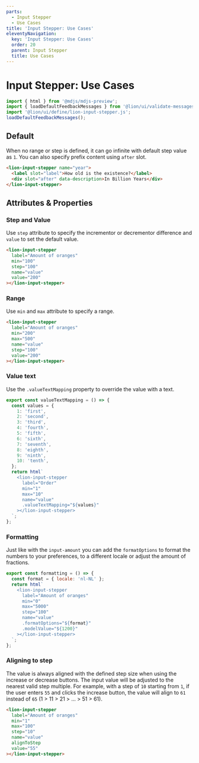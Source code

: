 ```yaml
---
parts:
  - Input Stepper
  - Use Cases
title: 'Input Stepper: Use Cases'
eleventyNavigation:
  key: 'Input Stepper: Use Cases'
  order: 20
  parent: Input Stepper
  title: Use Cases
---
```


# Input Stepper: Use Cases

```js script
import { html } from '@mdjs/mdjs-preview';
import { loadDefaultFeedbackMessages } from '@lion/ui/validate-messages.js';
import '@lion/ui/define/lion-input-stepper.js';
loadDefaultFeedbackMessages();
```

## Default

When no range or step is defined, it can go infinite with default step value as `1`. You can also specify prefix content using `after` slot.

```html preview-story
<lion-input-stepper name="year">
  <label slot="label">How old is the existence?</label>
  <div slot="after" data-description>In Billion Years</div>
</lion-input-stepper>
```

## Attributes & Properties

### Step and Value

Use `step` attribute to specify the incrementor or decrementor difference and `value` to set the default value.

```html preview-story
<lion-input-stepper
  label="Amount of oranges"
  min="100"
  step="100"
  name="value"
  value="200"
></lion-input-stepper>
```

### Range

Use `min` and `max` attribute to specify a range.

```html preview-story
<lion-input-stepper
  label="Amount of oranges"
  min="200"
  max="500"
  name="value"
  step="100"
  value="200"
></lion-input-stepper>
```

### Value text

Use the `.valueTextMapping` property to override the value with a text.

```js preview-story
export const valueTextMapping = () => {
  const values = {
    1: 'first',
    2: 'second',
    3: 'third',
    4: 'fourth',
    5: 'fifth',
    6: 'sixth',
    7: 'seventh',
    8: 'eighth',
    9: 'ninth',
    10: 'tenth',
  };
  return html`
    <lion-input-stepper
      label="Order"
      min="1"
      max="10"
      name="value"
      .valueTextMapping="${values}"
    ></lion-input-stepper>
  `;
};
```

### Formatting

Just like with the `input-amount` you can add the `formatOptions` to format the numbers to your preferences, to a different locale or adjust the amount of fractions.

```js preview-story
export const formatting = () => {
  const format = { locale: 'nl-NL' };
  return html`
    <lion-input-stepper
      label="Amount of oranges"
      min="0"
      max="5000"
      step="100"
      name="value"
      .formatOptions="${format}"
      .modelValue="${1200}"
    ></lion-input-stepper>
  `;
};
```

### Aligning to step

The value is always aligned with the defined step size when using the increase or decrease buttons. The input value will be adjusted to the nearest valid step multiple. For example, with a step of `10` starting from `1`, if the user enters `55` and clicks the increase button, the value will align to `61` instead of `65` (1 > 11 > 21 > ... > 51 > 61).

```html preview-story
<lion-input-stepper
  label="Amount of oranges"
  min="1"
  max="100"
  step="10"
  name="value"
  alignToStep
  value="55"
></lion-input-stepper>
```
